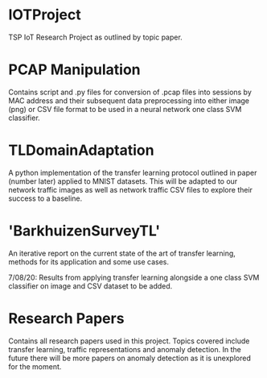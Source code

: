 # IOTProject
TSP IoT Research Project as outlined by topic paper.

# PCAP Manipulation
Contains script and .py files for conversion of .pcap files into sessions by MAC address and their subsequent data preprocessing into either image (png) or CSV file format to be used in a neural network one class SVM classifier.

# TLDomainAdaptation
A python implementation of the transfer learning protocol outlined in paper (number later) applied to MNIST datasets. This will be adapted to our network traffic images as well as network traffic CSV files to explore their success to a baseline.

# 'BarkhuizenSurveyTL'
An iterative report on the current state of the art of transfer learning, methods for its application and some use cases.

7/08/20: Results from applying transfer learning alongside a one class SVM classifier on image and CSV dataset to be added.

# Research Papers
Contains all research papers used in this project. Topics covered include transfer learning, traffic representations and anomaly detection. In the future there will be more papers on anomaly detection as it is unexplored for the moment.

